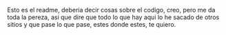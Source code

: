 Esto es el readme, deberia decir cosas sobre el codigo, creo, pero me da toda la pereza, asi que dire que todo lo que hay aqui lo he sacado de otros sitios y que pase lo que pase, estes donde estes, te quiero.
